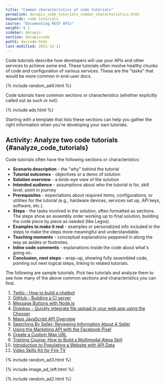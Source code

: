 ```yaml
---
title: "Common characteristics of code tutorials"
permalink: docapis_code_tutorials_common_characteristics.html
keywords: code tutorials
course: "Documenting REST APIs"
weight: 8.1
sidebar: docapis
section: docapiscode
path1: doccode.html
last-modified: 2021-12-11
---
```


Code tutorials describe how developers will use your APIs and other services to achieve some end. These tutorials often involve healthy chunks of code and configuration of various services. These are the "tasks" that would be more common in end-user docs.

{% include random_ad4.html %}

Code tutorials have common sections or characteristics (whether explicitly called out as such or not).

{% include ads.html %}

Starting with a template that lists these sections can help you gather the right information when you're developing your own tutorials.

## <i class="fa fa-user-circle"></i> Activity: Analyze two code tutorials {#analyze_code_tutorials}

Code tutorials often have the following sections or characteristics:

*  **Scenario description** - the "why" behind the tutorial
*  **Tutorial outcomes** - objectives or a demo of solution
*  **Solution overview** - a birds-eye view of the solution
*  **Intended audience** - assumptions about who the tutorial is for, skill level, point in journey
*  **Prerequisites** - expectations about required items, configurations, or utilities for the tutorial (e.g., hardware devices, services set up, API keys, software, etc.).
*  **Steps** - the tasks involved in the solution, often formatted as sections. The steps show an assembly order working up to final solution, building the code piece by piece as needed (like Legos).
*  **Examples to make it real** - examples or personalized info included in the steps to make the steps more meaningful and understandable.
*  **Teaching moments** - conceptual explanations peppered in along the way as asides or footnotes.
*  **Inline code comments** - explanations inside the code about what's going on.
*  **Conclusion, next steps** - wrap-up, showing fully assembled code, pointing out next logical steps, linking to related tutorials.

The following are sample tutorials. Pick two tutorials and analyze them to see how many of the above common sections and characteristics you can find.

1.  [Twilio - How to build a chatbot](https://www.twilio.com/docs/autopilot/guides/how-to-build-a-chatbot)
2.  [GitHub - Building a CI server](https://developer.github.com/v3/guides/building-a-ci-server/)
3.  [Message Buttons with Node.js](https://api.slack.com/tutorials/intro-to-message-buttons)
4.  [Dropbox - Quickly integrate file upload in your web app using the Chooser](https://blogs.dropbox.com/developers/2019/05/quickly-integrate-file-upload-in-your-web-app-using-the-chooser/)
5.  [Maps JavaScript API Overview](https://developers.google.com/maps/documentation/javascript/tutorial)
6.  [Searching By Seller: Reviewing Information About A Seller](https://developer.ebay.com/DevZone/shopping/docs/HowTo/PHP_Shopping/PHP_FIA_GUP_Interm_NV_XML/PHP_FIA_GUP_Interm_NV_XML.html)
7.  [Using the Marketing API with the Facebook Pixel](https://developers.facebook.com/docs/marketing-api/audiences-api/pixel)
8. [Create a Custom Map URL](https://docs.microsoft.com/en-us/bingmaps/articles/create-a-custom-map-url)
9.  [Training Course: How to Build a Multimodal Alexa Skill](https://developer.amazon.com/en-US/alexa/alexa-skills-kit/resources/training-resources/intro-multimodal)
10. [Introduction to Populating a Website with API Data](https://programminghistorian.org/en/lessons/introduction-to-populating-a-website-with-api-data)
11. [Video Skills Kit for Fire TV](https://developer.amazon.com/docs/video-skills-fire-tv-apps/integration-overview.html#integration_steps)

{% include random_ad3.html %}

{% include image_ad_left.html %}

{% include random_ad2.html %}

